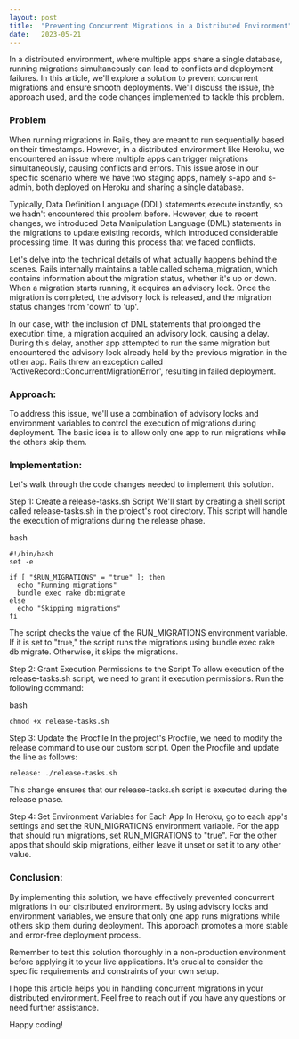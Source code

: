 ```yaml
---
layout: post
title:  "Preventing Concurrent Migrations in a Distributed Environment"
date:   2023-05-21
---
```


<p class="intro"><span class="dropcap">I</span>n a distributed environment, where multiple apps share a single database, running migrations simultaneously can lead to conflicts and deployment failures. In this article, we'll explore a solution to prevent concurrent migrations and ensure smooth deployments. We'll discuss the issue, the approach used, and the code changes implemented to tackle this problem.</p>


### Problem

When running migrations in Rails, they are meant to run sequentially based on their timestamps. However, in a distributed environment like Heroku, we encountered an issue where multiple apps can trigger migrations simultaneously, causing conflicts and errors. This issue arose in our specific scenario where we have two staging apps, namely s-app and s-admin, both deployed on Heroku and sharing a single database.

Typically, Data Definition Language (DDL) statements execute instantly, so we hadn't encountered this problem before. However, due to recent changes, we introduced Data Manipulation Language (DML) statements in the migrations to update existing records, which introduced considerable processing time. It was during this process that we faced conflicts.

Let's delve into the technical details of what actually happens behind the scenes. Rails internally maintains a table called <span class="highlights">schema_migration</span>, which contains information about the migration status, whether it's <span class="highlights">up</span> or <span class="highlights">down</span>. When a migration starts running, it acquires an advisory lock. Once the migration is completed, the advisory lock is released, and the migration status changes from 'down' to 'up'.

In our case, with the inclusion of DML statements that prolonged the execution time, a migration acquired an advisory lock, causing a delay. During this delay, another app attempted to run the same migration but encountered the advisory lock already held by the previous migration in the other app. Rails threw an exception called <span class="highlights">'ActiveRecord::ConcurrentMigrationError'</span>, resulting in failed deployment.


### Approach:
To address this issue, we'll use a combination of advisory locks and environment variables to control the execution of migrations during deployment. The basic idea is to allow only one app to run migrations while the others skip them.

### Implementation:
Let's walk through the code changes needed to implement this solution.

Step 1: Create a release-tasks.sh Script
We'll start by creating a shell script called release-tasks.sh in the project's root directory. This script will handle the execution of migrations during the release phase.

bash
```
#!/bin/bash
set -e

if [ "$RUN_MIGRATIONS" = "true" ]; then
  echo "Running migrations"
  bundle exec rake db:migrate
else
  echo "Skipping migrations"
fi
```

The script checks the value of the RUN_MIGRATIONS environment variable. If it is set to "true," the script runs the migrations using bundle exec rake db:migrate. Otherwise, it skips the migrations.

Step 2: Grant Execution Permissions to the Script
To allow execution of the release-tasks.sh script, we need to grant it execution permissions. Run the following command:

bash
```
chmod +x release-tasks.sh
```
Step 3: Update the Procfile
In the project's Procfile, we need to modify the release command to use our custom script. Open the Procfile and update the line as follows:

```
release: ./release-tasks.sh
```

This change ensures that our release-tasks.sh script is executed during the release phase.

Step 4: Set Environment Variables for Each App
In Heroku, go to each app's settings and set the <span class="highlights">RUN_MIGRATIONS</span> environment variable. For the app that should run migrations, set <span class="highlights">RUN_MIGRATIONS</span> to "true". For the other apps that should skip migrations, either leave it unset or set it to any other value.

### Conclusion:
By implementing this solution, we have effectively prevented concurrent migrations in our distributed environment. By using advisory locks and environment variables, we ensure that only one app runs migrations while others skip them during deployment. This approach promotes a more stable and error-free deployment process.

Remember to test this solution thoroughly in a non-production environment before applying it to your live applications. It's crucial to consider the specific requirements and constraints of your own setup.

I hope this article helps you in handling concurrent migrations in your distributed environment. Feel free to reach out if you have any questions or need further assistance.

Happy coding!